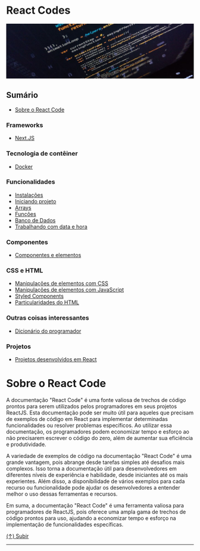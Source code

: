 # React Codes

[![Imagem de exemplo](https://github.com/systemboys/React_Codes/raw/main/images/photo-1518932945647-7a1c969f8be2.png "Imagem de exemplo")](https://github.com/systemboys/React_Codes/raw/main/images/photo-1518932945647-7a1c969f8be2.png "Imagem de exemplo")

## Sumário

- [Sobre o React Code](#sobre-o-react-code "Sobre o React Code")

### Frameworks

- [Next.JS](https://github.com/systemboys/React_Codes/tree/main/Frameworks/NextJS#react-codes--nextjs "Next.JS")

### Tecnologia de contêiner

- [Docker](https://github.com/systemboys/React_Codes/tree/main/Tecnologia%20de%20cont%C3%AAiner/Docker#react-codes--docker "Docker")

### Funcionalidades

- [Instalações](https://github.com/systemboys/React_Codes/tree/main/Instala%C3%A7%C3%B5es#react-codes--instala%C3%A7%C3%B5es "Instalações")
- [Iniciando projeto](https://github.com/systemboys/React_Codes/tree/main/Iniciando%20projeto#react-codes--iniciando-projeto "Iniciando projeto")
- [Arrays](https://github.com/systemboys/React_Codes/tree/main/Array#react-codes--arrays "Array")
- [Funções](https://github.com/systemboys/React_Codes/tree/main/Fun%C3%A7%C3%B5es#react-codes--fun%C3%A7%C3%B5es "Funções")
- [Banco de Dados](https://github.com/systemboys/React_Codes/tree/main/Banco%20de%20Dados#react-codes--banco-de-dados "Banco de Dados")
- [Trabalhando com data e hora](https://github.com/systemboys/React_Codes/tree/main/Trabalhando%20com%20data%20e%20hora#react-codes--trabalhando-com-data-e-hora "Trabalhando com data e hora")

### Componentes

- [Componentes e elementos](https://github.com/systemboys/React_Codes/tree/main/Componentes%20e%20elementos#react-codes--componentes-e-elementos "Componentes e elementos")

### CSS e HTML

- [Manipulações de elementos com CSS](https://github.com/systemboys/React_Codes/tree/main/Manipula%C3%A7%C3%B5es%20de%20elementos%20com%20CSS#react-codes--manipula%C3%A7%C3%B5es-de-elementos-com-css "Manipulações de elementos com CSS")
- [Manipulações de elementos com JavaScript](https://github.com/systemboys/React_Codes/tree/main/Manipula%C3%A7%C3%B5es%20de%20elementos%20com%20JavaScript#react-codes--manipula%C3%A7%C3%B5es-de-elementos-com-javascript "Manipulações de elementos com JavaScript")
- [Styled Components](https://github.com/systemboys/React_Codes/tree/main/Styled%20Components#react-codes--styled-components "Styled Components")
- [Particularidades do HTML](https://github.com/systemboys/React_Codes/tree/main/Particularidades%20do%20HTML#react-codes--particularidades-do-html "Particularidades do HTML")

### Outras coisas interessantes

- [Dicionário do programador](https://github.com/systemboys/React_Codes/tree/main/Dicion%C3%A1rio%20do%20programador#react-codes--dicion%C3%A1rio-do-programador "Dicionário do programador")

### Projetos

- [Projetos desenvolvidos em React](https://github.com/systemboys/React_Codes/tree/main/Projetos#react-codes--projetos-desenvolvidos-em-react "Projetos desenvolvidos em React")

# Sobre o React Code

A documentação "React Code" é uma fonte valiosa de trechos de código prontos para serem utilizados pelos programadores em seus projetos ReactJS. Esta documentação pode ser muito útil para aqueles que precisam de exemplos de código em React para implementar determinadas funcionalidades ou resolver problemas específicos. Ao utilizar essa documentação, os programadores podem economizar tempo e esforço ao não precisarem escrever o código do zero, além de aumentar sua eficiência e produtividade.

A variedade de exemplos de código na documentação "React Code" é uma grande vantagem, pois abrange desde tarefas simples até desafios mais complexos. Isso torna a documentação útil para desenvolvedores em diferentes níveis de experiência e habilidade, desde iniciantes até os mais experientes. Além disso, a disponibilidade de vários exemplos para cada recurso ou funcionalidade pode ajudar os desenvolvedores a entender melhor o uso dessas ferramentas e recursos.

Em suma, a documentação "React Code" é uma ferramenta valiosa para programadores de ReactJS, pois oferece uma ampla gama de trechos de código prontos para uso, ajudando a economizar tempo e esforço na implementação de funcionalidades específicas.

[(&uarr;) Subir](#react-codes "Subir para o topo")

---